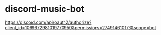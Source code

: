 # discord-music-bot
https://discord.com/api/oauth2/authorize?client_id=1069672981019770950&permissions=274914610176&scope=bot

